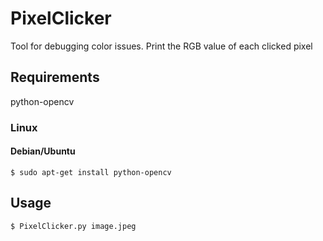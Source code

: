 # PixelClicker

Tool for debugging color issues. Print the RGB value of each clicked pixel

## Requirements 
python-opencv

### Linux

#### Debian/Ubuntu
```
$ sudo apt-get install python-opencv
```

## Usage

```
$ PixelClicker.py image.jpeg
```
